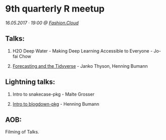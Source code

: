 # 9th quarterly R meetup

*16.05.2017 · 19:00 @ [Fashion.Cloud](http://fashion.cloud)*

## Talks:

1. H2O Deep Water - Making Deep Learning Accessible to Everyone - Jo-fai Chow

2. [Forecasting and the Tidyverse](https://github.com/henningsway/tidyforecast) - Janko Thyson, Henning Bumann

## Lightning talks:

1. Intro to snakecase-pkg - Malte Grosser

2. [Intro to blogdown-pkg](https://github.com/henningsway/Tokyo.R) - Henning Bumann

## AOB:

Filming of Talks.
